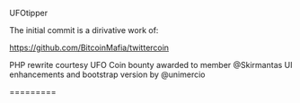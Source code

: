 UFOtipper


The initial commit is a dirivative work of:

https://github.com/BitcoinMafia/twittercoin

PHP rewrite courtesy UFO Coin bounty awarded to member @Skirmantas
UI enhancements and bootstrap version by @unimercio

=========
